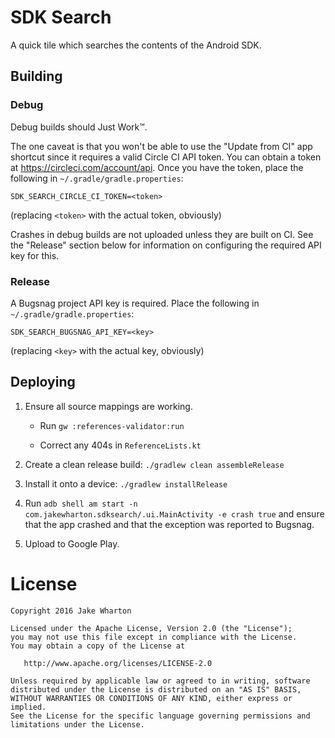 SDK Search
==========

A quick tile which searches the contents of the Android SDK.


Building
--------

### Debug

Debug builds should Just Work™.

The one caveat is that you won't be able to use the "Update from CI" app shortcut since it requires
a valid Circle CI API token. You can obtain a token at https://circleci.com/account/api. Once you
have the token, place the following in `~/.gradle/gradle.properties`:
```
SDK_SEARCH_CIRCLE_CI_TOKEN=<token>
```
(replacing `<token>` with the actual token, obviously)

Crashes in debug builds are not uploaded unless they are built on CI. See the "Release" section
below for information on configuring the required API key for this.

### Release

A Bugsnag project API key is required. Place the following in `~/.gradle/gradle.properties`:
```
SDK_SEARCH_BUGSNAG_API_KEY=<key>
```
(replacing `<key>` with the actual key, obviously)


Deploying
---------

 1. Ensure all source mappings are working.

    * Run `gw :references-validator:run`

    * Correct any 404s in `ReferenceLists.kt`

 2. Create a clean release build: `./gradlew clean assembleRelease`

 3. Install it onto a device: `./gradlew installRelease`

 4. Run `adb shell am start -n com.jakewharton.sdksearch/.ui.MainActivity -e crash true` and ensure
    that the app crashed and that the exception was reported to Bugsnag.

 5. Upload to Google Play.




License
=======

    Copyright 2016 Jake Wharton

    Licensed under the Apache License, Version 2.0 (the "License");
    you may not use this file except in compliance with the License.
    You may obtain a copy of the License at

       http://www.apache.org/licenses/LICENSE-2.0

    Unless required by applicable law or agreed to in writing, software
    distributed under the License is distributed on an "AS IS" BASIS,
    WITHOUT WARRANTIES OR CONDITIONS OF ANY KIND, either express or implied.
    See the License for the specific language governing permissions and
    limitations under the License.
